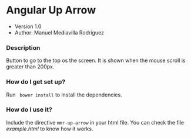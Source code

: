 # Angular Up Arrow #

* Version 1.0
* Author: Manuel Mediavilla Rodriguez

### Description

Button to go to the top os the screen. It is shown when the mouse scroll is greater than 200px.

### How do I get set up?

Run ` bower install` to install the dependencies.

### How do I use it?

Include the directive `mmr-up-arrow` in your html file. You can check the file *example.html* to know how it works.

